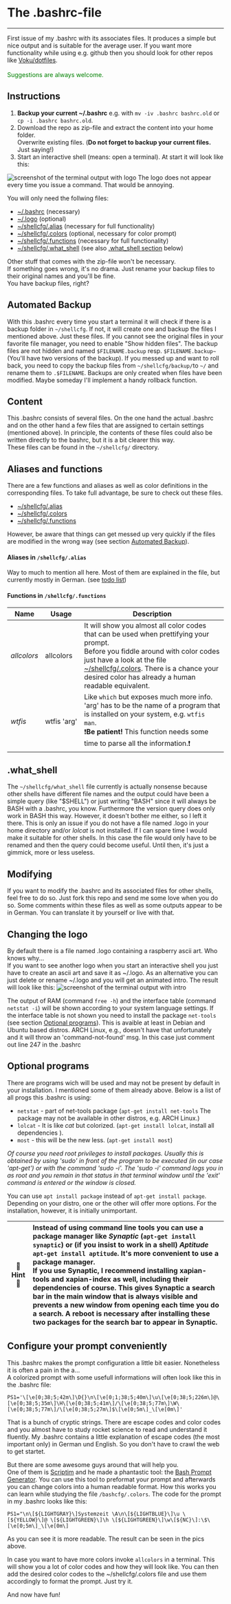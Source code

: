 # The .bashrc-file
--------------------------------------------------------------------------------------------------------------------------
First issue of my .bashrc with its associates files. It produces a simple but nice output and is suitable for the average user. If you want more functionality while using e.g. github then you should look for other repos like [Voku/dotfiles](../../../../../voku/dotfiles).
<br></br>
<span style="color:green">Suggestions are always welcome.</span>

## Instructions
1. **Backup your current ~/.bashrc** e.g. with `mv -iv .bashrc bashrc.old` or `cp -i .bashrc bashrc.old`.
2. Download the repo as zip-file and extract the content into your home folder.<br>Overwrite existing files. (**Do not forget to backup your current files.** Just saying!)
3. Start an interactive shell (means: open a terminal). At start it will look like this:

![screenshot of the terminal output with logo](terminal_logo.jpg)
The logo does not appear every time you issue a command. That would be annoying.

You will only need the follwing files:
+ [~/.bashrc](/.bashrc) (necessary)
+ [~/.logo](/.logo) (optional)
+ [~/shellcfg/.alias](/shellcfg/.alias) (necessary for full functionality)
+ [~/shellcfg/.colors](/shellcfg/.colors) (optional, necessary for color prompt)
+ [~/shellcfg/.functions](/shellcfg/.functions) (necessary for full functionality)
+ [~/shellcfg/.what_shell](/shellcfg/.what_shell) (see also [.what_shell section](/README.md#what_shell) below)

Other stuff that comes with the zip-file won't be necessary.<br>
If something goes wrong, it's no drama. Just rename your backup files to their original names and you'll be fine.
<br>You have backup files, right?

## Automated Backup
With this .bashrc every time you start a terminal it will check if there is a backup folder in `~/shellcfg`. If not, it will create one and backup the files I mentioned above. Just these files. If you cannot see the original files in your favorite file manager, you need to enable "Show hidden files". The backup files are not hidden and named `$FILENAME.backup` resp. `$FILENAME.backup~` (You'll have two versions of the backup). If you messed up and want to roll back, you need to copy the backup files from `~/shellcfg/backup/`to `~/` and rename them to `.$FILENAME`. Backups are only created when files have been modified. Maybe someday I'll implement a handy rollback function.

## Content
This .bashrc consists of several files. On the one hand the actual .bashrc and on the other hand a few files that are assigned to certain settings (mentioned above).
In principle, the contents of these files could also be written directly to the bashrc, but it is a bit clearer this way.
<br>These files can be found in the `~/shellcfg/` directory.

## Aliases and functions
There are a few functions and aliases as well as color definitions in the corresponding files. To take full advantage, be sure to check out these files.
+ [~/shellcfg/.alias](/shellcfg/.alias)
+ [~/shellcfg/.colors](/shellcfg/.colors)
+ [~/shellcfg/.functions](/shellcfg/.functions)

However, be aware that things can get messed up very quickly if the files are modified in the wrong way (see section [Automated Backup](/README.md#automated-backup)).
#### Aliases in `/shellcfg/.alias`
Way to much to mention all here. Most of them are explained in the file, but currently mostly in German. (see [todo list](/todo.md))

#### Functions in `/shellcfg/.functions`
|Name|Usage|Description|
|-|-|-|
| _*allcolors*_ | allcolors | It will show you almost all color codes that can be used when prettifying your prompt. <br> Before you fiddle around with color codes just have a look at the file [~/shellcfg/.colors](/shellcfg/.colors). There is a chance your desired color has already a human readable equivalent.|
| _*wtfis*_ | wtfis&nbsp;'arg' | Like `which` but exposes much more info. <br>'arg' has to be the name of a program that is installed on your system, e.g. `wtfis man`. <br> ❗**Be patient!** This function needs some time to parse all the information.❗|

## .what_shell
The `~/shellcfg/what_shell` file currently is actually nonsense because other shells have different file names and the output could have been a simple query (like "$SHELL") or just writing "BASH" since it will always be BASH with a .bashrc, you know. Furthermore the version query does only work in BASH this way. However, it doesn't bother me either, so I left it there. This is only an issue if you do not have a file named .logo in your home directory and/or *lolcat* is not installed.
If I can spare time I would make it suitable for other shells. In this case the file would only have to be renamed and then the query could become useful. Until then, it's just a gimmick, more or less useless.

## Modifying
If you want to modify the .bashrc and its associated files for other shells, feel free to do so. Just fork this repo and send me some love when you do so.
Some comments within these files as well as some outputs appear to be in German. You can translate it by yourself or live with that.

## Changing the logo
By default there is a file named .logo containing a raspberry ascii art. Who knows why...<br>
If you want to see another logo when you start an interactive shell you just have to create an ascii art and save it as ~/.logo. As an alternative you can just delete or rename ~/.logo and you will get an animated intro. The result will look like this:
![screenshot of the terminal output with intro](terminal_intro.jpg)

The output of RAM (command `free -h`) and the interface table (command `netstat -i`) will be shown according to your system language settings. If the interface table is not shown you need to install the package `net-tools` (see section [Optional programs](/README.md#optional-programs)). This is avaible at least in Debian and Ubuntu based distros. ARCH Linux, e.g., doesn't have that unfortunately and it will throw an 'command-not-found' msg. In this case just comment out line 247 in the .bashrc

## Optional programs
There are programs wich will be used and may not be present by default in your installation. I mentioned some of them already above. Below is a list of all progs this .bashrc is using:
+ `netstat` - part of net-tools package (`apt-get install net-tools` The package may not be available in other distros, e.g. ARCH Linux.)
+ `lolcat` - It is like *cat* but colorized. (`apt-get install lolcat`, install all dependencies ).
+ `most` - this will be the new less. (`apt-get install most`)

*Of course you need root privileges to install packages. Usually this is obtained by using 'sudo' in front of the program to be executed (in our case 'apt-get') or with the command 'sudo -i'. The 'sudo -i' command logs you in as root and you remain in that status in that terminal window until the 'exit' command is entered or the window is closed.*

You can use `apt install package` instead of `apt-get install package`. Depending on your distro, one or the other will offer more options. For the installation, however, it is initially unimportant.

|🌟 Hint 🌟|Instead of using command line tools you can use a package manager like *Synaptic* (`apt-get install synaptic`) or (if you insist to work in a shell) *Aptitude* `apt-get install aptitude`. It's more convenient to use a package manager.<br>If you use Synaptic, I recommend installing xapian-tools and xapian-index as well, including their dependencies of course. This gives Synaptic a search bar in the main window that is always visible and prevents a new window from opening each time you do a search. A reboot is necessary after installing these two packages for the search bar to appear in Synaptic.
|:-:|:-|

## Configure your prompt conveniently
This .bashrc makes the prompt configuration a little bit easier. Nonetheless it is often a pain in the a...<br>
A colorized prompt with some usefull informations will often look like this in the .bashrc file:

`PS1='\[\e[0;38;5;42m\]\D{}\n\[\e[0;1;38;5;40m\]\u\[\e[0;38;5;226m\]@\[\e[0;38;5;35m\]\H\[\e[0;38;5;41m\]/\[\e[0;38;5;77m\]\W\[\e[0;38;5;77m\]/\[\e[0;38;5;27m\]$\[\e[0;5m\]_\[\e[0m\]'`

That is a bunch of cryptic strings. There are escape codes and color codes and you almost have to study rocket science to read and understand it fluently. My .bashrc contains a little explanation of escape codes (the most important only) in German und English. So you don't have to crawl the web to get startet.

But there are some awesome guys around that will help you.<br>One of them is [Scriptim](../../../../../Scriptim/) and he made a phantastic tool: the [Bash Prompt Generator](../../../../../Scriptim/bash-prompt-generator). You can use this tool to preformat your prompt and afterwards you can change colors into a human readable format. How this works you can learn while studying the file `/bashcfg/.colors`. The code for the prompt in my .bashrc looks like this:

`PS1="\n\[${LIGHTGRAY}\]Systemzeit \A\n\[${LIGHTBLUE}\]\u \[${YELLOW}\]@ \[${LIGHTGREEN}\]\h \[${LIGHTGREEN}\]\w\[${NC}\]:\$\[\e[0;5m\]_\[\e[0m\]`

As you can see it is more readable. The result can be seen in the pics above.

In case you want to have more colors invoke `allcolors` in a terminal. This will show you a lot of color codes and how they will look like. You can then add the desired color codes to the ~/shellcfg/.colors file and use them accordingly to format the prompt. Just try it.

And now have fun!
